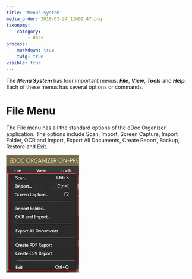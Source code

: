```yaml
---
title: 'Menus System'
media_order: 2018-03-24_11h02_47.png
taxonomy:
    category:
        - docs
process:
    markdown: true
    twig: true
visible: true
---
```


The _**Menu System**_ has four important menus: _**File**_, _**View**_, _**Tools**_ and _**Help**_. Each of these menus has several options or commands.


# File Menu


The File menu has all the standard options of the eDoc Organizer application. The options include Scan, Import, Screen Capture, Import Folder, OCR and Import, Export All Documents, Create Report, Backup, Restore and Exit.

![](2018-03-24_11h02_47.png)